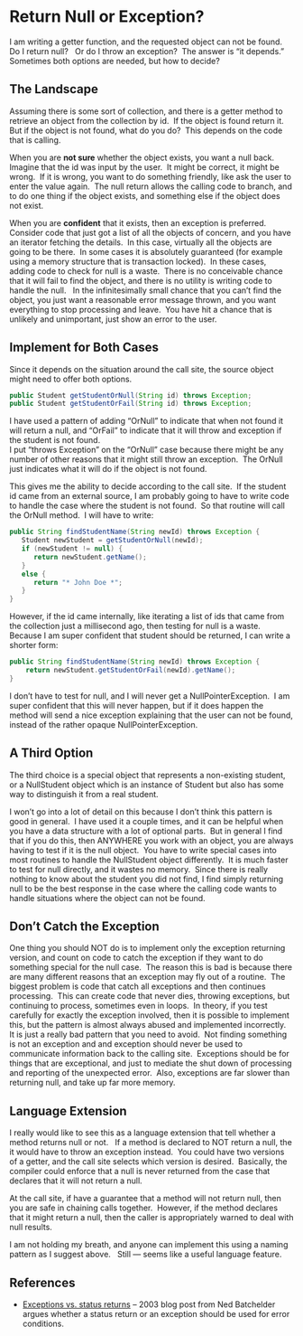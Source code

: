 #  Return Null or Exception?

I am writing a getter function, and the requested object can not be found.  Do I return null?   Or do I throw an exception?  The answer is “it depends.”  Sometimes both options are needed, but how to decide?

## The Landscape

Assuming there is some sort of collection, and there is a getter method to retrieve an object from the collection by id.  If the object is found return it.  But if the object is not found, what do you do?  This depends on the code that is calling.

When you are **not sure** whether the object exists, you want a null back.  Imagine that the id was input by the user.  It might be correct, it might be wrong.  If it is wrong, you want to do something friendly, like ask the user to enter the value again.  The null return allows the calling code to branch, and to do one thing if the object exists, and something else if the object does not exist.

When you are **confident** that it exists, then an exception is preferred.  Consider code that just got a list of all the objects of concern, and you have an iterator fetching the details.  In this case, virtually all the objects are going to be there.  In some cases it is absolutely guaranteed (for example using a memory structure that is transaction locked).  In these cases, adding code to check for null is a waste.  There is no conceivable chance that it will fail to find the object, and there is no utility is writing code to handle the null.   In the infinitesimally small chance that you can’t find the object, you just want a reasonable error message thrown, and you want everything to stop processing and leave.  You have hit a chance that is unlikely and unimportant, just show an error to the user.

## Implement for Both Cases

Since it depends on the situation around the call site, the source object might need to offer both options.

```java
public Student getStudentOrNull(String id) throws Exception;
public Student getStudentOrFail(String id) throws Exception;
```


I have used a pattern of adding “OrNull” to indicate that when not found it will return a null, and “OrFail” to indicate that it will throw and exception if the student is not found.  
I put “throws Exception” on the “OrNull” case because there might be any number of other reasons that it might still throw an exception.  The OrNull just indicates what it will do if the object is not found.

This gives me the ability to decide according to the call site.  If the student id came from an external source, I am probably going to have to write code to handle the case where the student is not found.  So that routine will call the OrNull method.  I will have to write:

```java
public String findStudentName(String newId) throws Exception {
   Student newStudent = getStudentOrNull(newId);
   if (newStudent != null) {
      return newStudent.getName();
   }
   else {
      return "* John Doe *";
   }
}
```


However, if the id came internally, like iterating a list of ids that came from the collection just a millisecond ago, then testing for null is a waste.  Because I am super confident that student should be returned, I can write a shorter form:

```java
public String findStudentName(String newId) throws Exception {
    return newStudent.getStudentOrFail(newId).getName();
}
```


I don’t have to test for null, and I will never get a NullPointerException.  I am super confident that this will never happen, but if it does happen the method will send a nice exception explaining that the user can not be found, instead of the rather opaque NullPointerException.

## A Third Option

The third choice is a special object that represents a non-existing student, or a NullStudent object which is an instance of Student but also has some way to distinguish it from a real student.

I won’t go into a lot of detail on this because I don’t think this pattern is good in general.  I have used it a couple times, and it can be helpful when you have a data structure with a lot of optional parts.  But in general I find that if you do this, then ANYWHERE you work with an object, you are always having to test if it is the null object.  You have to write special cases into most routines to handle the NullStudent object differently.  It is much faster to test for null directly, and it wastes no memory.  Since there is really nothing to know about the student you did not find, I find simply returning null to be the best response in the case where the calling code wants to handle situations where the object can not be found.

## Don’t Catch the Exception

One thing you should NOT do is to implement only the exception returning version, and count on code to catch the exception if they want to do something special for the null case.  The reason this is bad is because there are many different reasons that an exception may fly out of a routine.  The biggest problem is code that catch all exceptions and then continues processing.  This can create code that never dies, throwing exceptions, but continuing to process, sometimes even in loops.  In theory, if you test carefully for exactly the exception involved, then it is possible to implement this, but the pattern is almost always abused and implemented incorrectly.   It is just a really bad pattern that you need to avoid.  Not finding something is not an exception and and exception should never be used to communicate information back to the calling site.  Exceptions should be for things that are exceptional, and just to mediate the shut down of processing and reporting of the unexpected error.  Also, exceptions are far slower than returning null, and take up far more memory.

## Language Extension

I really would like to see this as a language extension that tell whether a method returns null or not.   If a method is declared to NOT return a null, the it would have to throw an exception instead.  You could have two versions of a getter, and the call site selects which version is desired.  Basically, the compiler could enforce that a null is never returned from the case that declares that it will not return a null.

At the call site, if have a guarantee that a method will not return null, then you are safe in chaining calls together.  However, if the method declares that it might return a null, then the caller is appropriately warned to deal with null results.

I am not holding my breath, and anyone can implement this using a naming pattern as I suggest above.   Still — seems like a useful language feature.

## References

*   [Exceptions vs. status returns](https://nedbatchelder.com/text/exceptions-vs-status.html) – 2003 blog post from Ned Batchelder argues whether a status return or an exception should be used for error conditions.